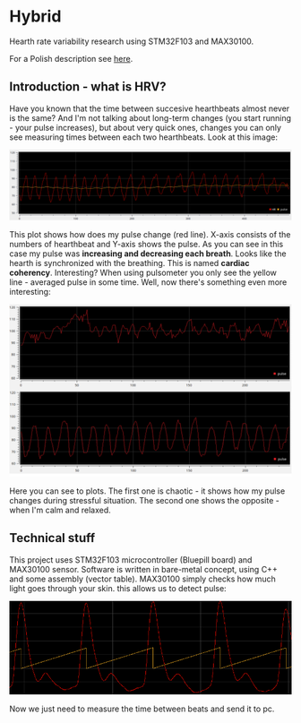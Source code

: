 # Hybrid
Hearth rate variability research using STM32F103 and MAX30100.

For a Polish description see [here](https://forbot.pl/forum/topic/12765-blue-pill-jako-czujnik-hrv/).

## Introduction - what is HRV?
Have you known that the time between succesive hearthbeats almost never is the same? And I'm not talking about long-term changes (you start running - your pulse increases), but about very quick ones, changes you can only see measuring times between each two hearthbeats. Look at this image:

![HRV plot](https://github.com/Moderin/Hybrid/blob/master/17.12.18.png)

This plot shows how does my pulse change (red line). X-axis consists of the numbers of hearthbeat and Y-axis shows the pulse. As you can see in this case my pulse was **increasing and decreasing each breath**. Looks like the hearth is synchronized with the breathing. This is named **cardiac coherency**. Interesting? When using pulsometer you only see the yellow line - averaged pulse in some time. Well, now there's something even more interesting:

![HRV comparision](https://github.com/Moderin/Hybrid/blob/master/cmp2.png)

Here you can see to plots. The first one is chaotic - it shows how my pulse changes during stressful situation. The second one shows the opposite - when I'm calm and relaxed.


## Technical stuff
This project uses STM32F103 microcontroller (Bluepill board) and MAX30100 sensor. Software is written in bare-metal concept, using C++ and some assembly (vector table). MAX30100 simply checks how much light goes through your skin. this allows us to detect pulse:

![pulse detection](https://github.com/Moderin/Hybrid/blob/master/beat_detect2.png)

Now we just need to measure the time between beats and send it to pc.

